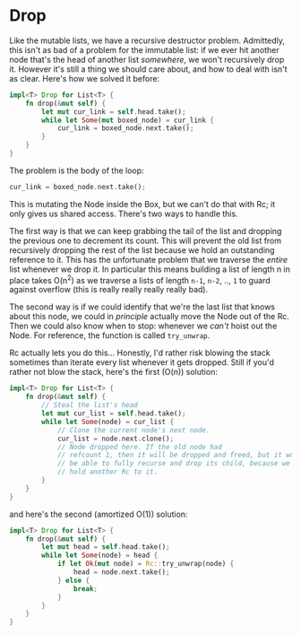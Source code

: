 # Drop

Like the mutable lists, we have a recursive destructor problem.
Admittedly, this isn't as bad of a problem for the immutable list: if we ever
hit another node that's the head of another list *somewhere*, we won't
recursively drop it. However it's still a thing we should care about, and
how to deal with isn't as clear. Here's how we solved it before:

```rust
impl<T> Drop for List<T> {
    fn drop(&mut self) {
        let mut cur_link = self.head.take();
        while let Some(mut boxed_node) = cur_link {
            cur_link = boxed_node.next.take();
        }
    }
}
```

The problem is the body of the loop:

```rust
cur_link = boxed_node.next.take();
```

This is mutating the Node inside the Box, but we can't do that with Rc; it only
gives us shared access. There's two ways to handle this.

The first way is that we can keep grabbing the tail of the list and dropping the
previous one to decrement its count. This will prevent the old list from
recursively dropping the rest of the list because we hold an outstanding
reference to it. This has the unfortunate problem that we traverse the *entire*
list whenever we drop it. In particular this means building a list of length
n in place takes O(n<sup>2</sup>) as we traverse a lists of length `n-1`,
`n-2`, .., `1` to guard against overflow (this is really really really
really bad).

The second way is if we could identify that we're the last list that knows
about this node, we could in *principle* actually move the Node out of the Rc.
Then we could also know when to stop: whenever we *can't* hoist out the Node.
For reference, the function is called `try_unwrap`.

Rc actually lets you do this... Honestly, I'd rather
risk blowing the stack sometimes than iterate every list whenever it gets
dropped. Still if you'd rather not blow the stack, here's the first
(O(n)) solution:

```rust
impl<T> Drop for List<T> {
    fn drop(&mut self) {
        // Steal the list's head
        let mut cur_list = self.head.take();
        while let Some(node) = cur_list {
            // Clone the current node's next node.
            cur_list = node.next.clone();
            // Node dropped here. If the old node had
            // refcount 1, then it will be dropped and freed, but it won't
            // be able to fully recurse and drop its child, because we
            // hold another Rc to it.
        }
    }
}
```

and here's the second (amortized O(1)) solution:

```rust
impl<T> Drop for List<T> {
    fn drop(&mut self) {
        let mut head = self.head.take();
        while let Some(node) = head {
            if let Ok(mut node) = Rc::try_unwrap(node) {
                head = node.next.take();
            } else {
                break;
            }
        }
    }
}
```

